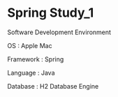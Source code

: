 # Spring Study_1


Software Development Environment

OS : Apple Mac

Framework : Spring

Language : Java

Database : H2 Database Engine
